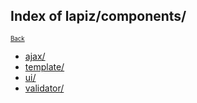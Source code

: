 ## Index of lapiz/components/

<sub><sup>[Back](../index.md)</sup></sub>

* [ajax/](ajax/index.md)
* [template/](template/index.md)
* [ui/](ui/index.md)
* [validator/](validator/index.md)